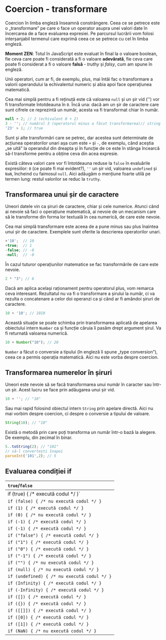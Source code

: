 # Coercion - transformare

Coercion în limba engleză înseamnă constrângere. Ceea ce se petrece este o „transformare” pe care o face un operator asupra unei valori date în încercarea de a face evaluarea expresiei. Pe parcursul lucrării vom folosi interșanjabil termenul care exprimă ceea ce se petrece cu cel în limba engleză.

**Moment ZEN**: Totul în JavaScript este evaluat în final la o valoare boolean, fie ceva care poate fi considerată a fi o valoare **adevărată**, fie ceva care poate fi considerat a fi o valoare **falsă** - *truthy* și *falsy*, cum am spune în engleză.

Unii operatori, cum ar fi, de exemplu, plus, mai întâi fac o transformare a valorii operandului la echivalentul numeric și abia apoi face operațiunea matematică.

Cea mai simplă pentru a fi reținută este că valoarea `null` și un șir vid ('') vor fi transformate întotdeauna în `0`. Încă una: dacă am un șir de caractere care sunt cifrele ce reprezintă un număr, acesta va fi transformat chiar în număr.

```javascript
null + 2; // 2 (echivalent 0 + 2)
3 - ''; // numărul 3 (operatorul minus a făcut transformarea)// string 3
'23' > 1; // true
```

Sunt și alte transformări care se petrec, dar acestea sunt determinate de acțiunea operatorilor unari așa cum este `+` și `-`, de exemplu, când aceștia „se uită” la operandul din dreapta și în funcție de ce este în stânga încearcă să-l transforme pentru a obține ceva din acea expresie.

Există câteva valori care vor fi întotdeauna reduse la `false` în evaluările expresiilor: `0` (ce poate fi mai evident?), `''` un șir vid, valoarea `undefined` și `NaN`, încheind cu faimosul `null`. Aici adăugăm o mențiune foarte utilă pe termen lung: restul valorilor se reduc la `truthy`.

## Transformarea unui șir de caractere

Uneori datele vin ca șiruri de caractere, chiar și cele numerice. Atunci când ai nevoie să faci o operațiune matematică, ai nevoie de un mecanism care să le transforme din forma lor textuală în cea numerică, de care este nevoie.

Cea mai simplă transformare este aceea de a pune minus sau plus înaintea unui șir de caractere. Exemplele sunt oferite la descrierea operatorilor unari.

```javascript
+'10';  // 10
+true;  // 1
-false; // -0
-null;  // -0
```

În cazul tuturor operațiunilor matematice se fac transformările de care este nevoie.

```javascript
2 * "3"; // 6
```

Dacă am aplica același raționament pentru operatorul plus, vom remarca ceva interesant. Rezultatul nu va fi o transformare a șirului la număr, ci va rezulta o concatenare a celor doi operanzi ca și când ar fi amândoi șiruri de caractere.

```javascript
10 + '10'; // 1010
```

Această situație se poate schimba prin transformarea aplicată de apelarea obiectului intern `Number` ca și funcție căruia îi pasăm drept argument șirul. Va fi returnată valoarea numerică.

```javascript
10 + Number("10"); // 20
```

`Number` a făcut o conversie a tipului (în engleză îi spune „type conversion”), ceea ce a permis operația matematică. Aici nu este vorba despre coercion.

## Transformarea numerelor în șiruri

Uneori este nevoie să se facă transformarea unui număr în caracter sau într-un șir. Acest lucru se face prin adăugarea unui șir vid.

```javascript
10 + ''; // "10"
```

Sau mai rapid folosind obiectul intern `String` prin apelare directă. Aici nu mai vorbim despre coercion, ci despre o conversie a tipului de valoare.

```javascript
String(10); // "10"
```

Există o metodă prin care poți transforma un număr într-o bază la alegere. De exemplu, din zecimal în binar.

```javascript
5..toString(2); // "101"
// să-l convertești înapoi
parseInt('101',2); // 5
```

## Evaluarea condiției if

|           `true`/`false`                        |
|:------------------------------------------------|
| if (true) { /* execută codul */ }`              |
| `if (false) { /* nu execută codul */ }`         |
| `if (1) { /* execută codul */ }`                |
| `if (0) { /* nu execută codul */ }`             |
| `if (-1) { /* execută codul */ }`               |
| `if (-1) { /* execută codul */ }`               |
| `if ("false") { /* execută codul */ }`          |
| `if ("1") { /* execută codul */ }`              |
| `if ("0") { /* execută codul */ }`              |
| `if ("-1") { /* execută codul */ }`             |
| `if ("") { /* nu execută codul */ }`            |
| `if (null) { /* nu execută codul */ }`          |
| `if (undefined) { /* nu execută codul */ }`     |
| `if (Infinity) { /* execută codul */ }`         |
| `if (-Infinity) { /* execută codul */ }`        |
| `if ([]) { /* execută codul */ }`               |
| `if ({}) { /* execută codul */ }`               |
| `if ([[]]) { /* execută codul */ }`             |
| `if ([0]) { /* execută codul */ }`              |
| `if ([1]) { /* execută codul */ }`              |
| `if (NaN) { /* nu execută codul */ }`           |
